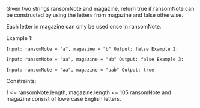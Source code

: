 Given two strings ransomNote and magazine, return true if ransomNote can be constructed by using the letters from magazine and false otherwise.

Each letter in magazine can only be used once in ransomNote.

 

Example 1:

`Input: ransomNote = "a", magazine = "b"
Output: false
Example 2:`

``Input: ransomNote = "aa", magazine = "ab"
Output: false
Example 3:``

``Input: ransomNote = "aa", magazine = "aab"
Output: true``
 

Constraints:

1 <= ransomNote.length, magazine.length <= 105
ransomNote and magazine consist of lowercase English letters.